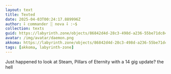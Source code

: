 ```yaml
---
layout: text
title: Texted
date: 2025-04-03T00:24:17.889996Z
author: ⸸ commander ░ nova ⸸ :~$
collection: texts
guid: https://labyrinth.zone/objects/86842d4d-28c3-498d-a236-55be71dc847c
avatar: /img/avatar/daemon.png
akkoma: https://labyrinth.zone/objects/86842d4d-28c3-498d-a236-55be71dc847c
tags: [akkoma, labyrinth-zone]
---
```


<p>Just happened to look at Steam, Pillars of Eternity with a 14 gig update? the hell</p>